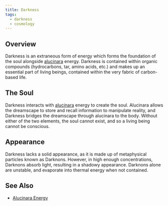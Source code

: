 ```yaml
---
title: Darkness
tags:
  - darkness
  - cosmology
---
```

## Overview
Darkness is an extraneous form of energy which forms the foundation of the soul alongside [alucinara](lore/cosmology/alucinara.md) energy. Darkness is contained within organic compounds (hydrocarbons, tar, amino acids, etc.) and makes up an essential part of living beings, contained within the very fabric of carbon-based life.
## The Soul
Darkness interacts with [alucinara](lore/cosmology/alucinara.md) energy to create the soul. Alucinara allows the dreamscape to store and recall information to manipulate reality, and Darkness bridges the dreamscape through alucinara to the body. Without either of the two elements, the soul cannot exist, and so a living being cannot be conscious.
## Appearance
Darkness lacks a solid appearance, as it is made up of metaphysical particles known as Darknons. However, in high enough concentrations, Darknons absorb light, resulting in a shadowy appearance. Darknons alone are unstable, and evaporate into thermal energy when not contained.
## See Also
- [Alucinara Energy](lore/cosmology/alucinara.md)